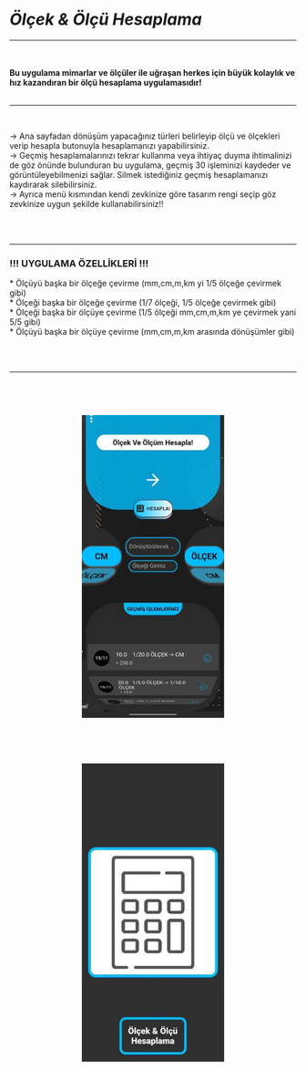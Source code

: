 
# ***Ölçek & Ölçü Hesaplama***

<hr>
<br><br>
<b> Bu uygulama mimarlar ve ölçüler ile uğraşan herkes için büyük kolaylık ve hız kazandıran bir ölçü hesaplama uygulamasıdır!</b>
<br><br><hr><br>

-> Ana sayfadan dönüşüm yapacağınız türleri belirleyip ölçü ve ölçekleri verip hesapla butonuyla hesaplamanızı yapabilirsiniz.<br>
-> Geçmiş hesaplamalarınızı tekrar kullanma veya ihtiyaç duyma ihtimalinizi de göz önünde bulunduran bu uygulama, geçmiş 30 işleminizi kaydeder ve görüntüleyebilmenizi sağlar. Silmek istediğiniz geçmiş hesaplamanızı kaydırarak silebilirsiniz.<br>
-> Ayrıca menü kısmından kendi zevkinize göre tasarım rengi seçip göz zevkinize uygun şekilde kullanabilirsiniz!!


<br><br><hr>
<h3>!!! UYGULAMA ÖZELLİKLERİ !!!</h3>
* Ölçüyü başka bir ölçeğe çevirme  (mm,cm,m,km yi 1/5 ölçeğe çevirmek gibi)<br>
* Ölçeği başka bir ölçeğe çevirme  (1/7 ölçeği, 1/5 ölçeğe çevirmek gibi)<br>
* Ölçeği başka bir ölçüye çevirme  (1/5 ölçeği mm,cm,m,km ye çevirmek yani 5/5 gibi)<br>
* Ölçüyü başka bir ölçüye çevirme  (mm,cm,m,km arasında dönüşümler gibi)<br>

<br><br><hr><br>
<p align="center">
    <img src="assets/application_ui/homePage_ui.jpg" style="border-radius: 30px;padding:30px " width="250"><br><br>
    <img src="assets/application_ui/loadingPage_ui.jpg" style="border-radius: 30px;padding:30px " width="250"><br> 
</p>